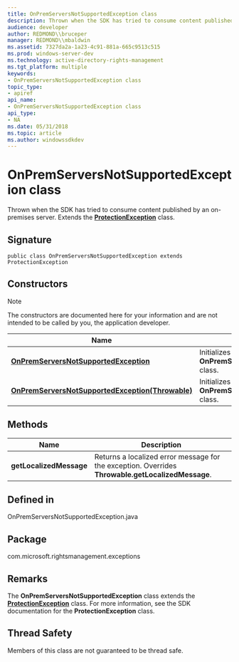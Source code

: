 ```yaml
---
title: OnPremServersNotSupportedException class
description: Thrown when the SDK has tried to consume content published by an on-premises server. Extends the ProtectionException class.
audience: developer
author: REDMOND\\bruceper
manager: REDMOND\\mbaldwin
ms.assetid: 7327da2a-1a23-4c91-881a-665c9513c515
ms.prod: windows-server-dev
ms.technology: active-directory-rights-management
ms.tgt_platform: multiple
keywords:
- OnPremServersNotSupportedException class
topic_type:
- apiref
api_name:
- OnPremServersNotSupportedException class
api_type:
- NA
ms.date: 05/31/2018
ms.topic: article
ms.author: windowssdkdev
---
```


# OnPremServersNotSupportedException class

Thrown when the SDK has tried to consume content published by an on-premises server. Extends the [**ProtectionException**](protectionexception-class-java.md) class.

## Signature

``` syntax
public class OnPremServersNotSupportedException extends ProtectionException
```

## Constructors

> [!Note]  
> The constructors are documented here for your information and are not intended to be called by you, the application developer.

 



| Name                                                                                                                               | Description                                                                                |
|------------------------------------------------------------------------------------------------------------------------------------|--------------------------------------------------------------------------------------------|
| [**OnPremServersNotSupportedException**](onpremserversnotsupportedexception-constructor-java.md)<br/>                       | Initializes a new instance of the **OnPremServersNotSupportedException** class.<br/> |
| [**OnPremServersNotSupportedException(Throwable)**](onpremserversnotsupportedexception-throwable--constructor-java.md)<br/> | Initializes a new instance of the **OnPremServersNotSupportedException** class.<br/> |



 

## Methods



| Name                               | Description                                                                                                  |
|------------------------------------|--------------------------------------------------------------------------------------------------------------|
| **getLocalizedMessage**<br/> | Returns a localized error message for the exception. Overrides **Throwable.getLocalizedMessage**.<br/> |



 

## Defined in

OnPremServersNotSupportedException.java

## Package

com.microsoft.rightsmanagement.exceptions

## Remarks

The **OnPremServersNotSupportedException** class extends the [**ProtectionException**](protectionexception-class-java.md) class. For more information, see the SDK documentation for the **ProtectionException** class.

## Thread Safety

Members of this class are not guaranteed to be thread safe.

 

 





